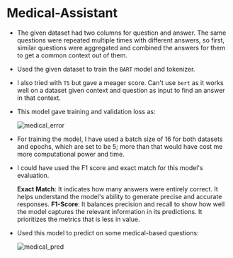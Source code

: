 # Medical-Assistant

* The given dataset had two columns for question and answer. The same questions were repeated multiple times with different answers, so first, similar questions were aggregated and combined the answers for them to get a common context out of them.
* Used the given dataset to train the `BART` model and tokenizer.
* I also tried with `T5` but gave a meager score. Can't use `bert` as it works well on a dataset given context and question as input to find an answer in that context.
* This model gave training and validation loss as:
  
  ![medical_error](https://github.com/garvit088/Medical-Assistant/assets/97309123/760b52c8-a874-4234-8b8f-79fbaa2eb868)

* For training the model, I have used a batch size of 16 for both datasets and epochs, which are set to be 5; more than that would have cost me more computational power and time.
* I could have used the F1 score and exact match for this model's evaluation.
  
  **Exact Match**: It indicates how many answers were entirely correct. It helps understand the model's ability to generate precise and accurate responses.
  **F1-Score**: It balances precision and recall to show how well the model captures the relevant information in its predictions. It prioritizes the metrics that is less in value.
* Used this model to predict on some medical-based questions:
  
  ![medical_pred](https://github.com/garvit088/Medical-Assistant/assets/97309123/e3390abd-e6eb-4592-a0dd-30c2d51cef30)

